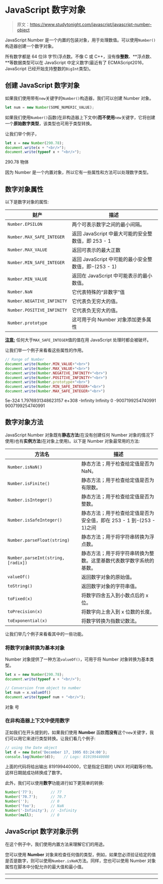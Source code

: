 # JavaScript 数字对象

> 原文：<https://www.studytonight.com/javascript/javascript-number-object>

JavaScript Number 是一个内置的包装对象，用于处理数值。可以使用`Number()`构造器创建一个数字对象。

所有数字都是 64 位(8 字节)浮点数。不像 C 或 C++，没有像**整数**、**浮点数、**等数据类型可以在 JavaScript 中定义数字(最近有了 ECMAScript2016，JavaScript 已经开始支持整数的`BigInt`类型)。

## 创建 JavaScript 数字对象

如果我们使用带有`new`关键字的`Number()`构造器，我们可以创建 Number 对象。

```js
let num = new Number(SOME_NUMERIC_VALUE);
```

如果我们使用`Number()`函数(在非构造器上下文中)**而不使用**`new`关键字，它将创建一个**原始数字类型**，该类型也可用于类型转换。

让我们举个例子，

```js
let x = new Number(290.78);
document.write(x + "<br/>");
document.write(typeof x + "<br/>");
```

290.78
物体

因为 Number 是一个内置对象，所以它有一些属性和方法可以处理数字类型。

## 数字对象属性

以下是数字对象的属性:

| 财产 | 描述 |
| --- | --- |
| `Number.EPSILON` | 两个可表示数字之间的最小间隔。 |
| `Number.MAX_SAFE_INTEGER` | 返回 JavaScript 中最大可能的安全整数值，即 253 - 1 |
| `Number.MAX_VALUE` | 返回可表示的最大正数 |
| `Number.MIN_SAFE_INTEGER` | 返回 JavaScript 中可能的最小安全整数值，即-(253 - 1) |
| `Number.MIN_VALUE` | 返回在 JavaScript 中可能表示的最小数值。 |
| `Number.NaN` | 它代表特殊的“非数字”值 |
| `Number.NEGATIVE_INFINITY` | 它代表负无穷大的值。 |
| `Number.POSITIVE_INFINITY` | 它代表负无穷大的值。 |
| `Number.prototype` | 这可用于向 Number 对象添加更多属性 |

<u>**注意:**</u> 任何大于`MAX_SAFE_INTEGER`值的值在用 JavaScript 处理时都会被破坏。

让我们举一个例子来看看这些属性的作用。

```js
// Range of Number
document.write(Number.MIN_VALUE+"<br>")
document.write(Number.MAX_VALUE+"<br>")
document.write(Number.NEGATIVE_INFINITY+"<br>")
document.write(Number.POSITIVE_INFINITY+"<br>")
document.write(Number.prototype+"<br>")
document.write(Number.MIN_SAFE_INTEGER+"<br>")
document.write(Number.MAX_SAFE_INTEGER+"<br>") 
```

5e-324
1.7976931348623157 e+308
-Infinity
Infinity
0
-9007199254740991
9007199254740991

## 数字对象方法

JavaScript Number 对象既有**静态方法**(在没有创建任何 Number 对象的情况下使用)也有**实例方法**(在对象上使用)。以下是 Number 对象最常用的方法:

| 方法名 | 描述 |
| --- | --- |
| `Number.isNaN()` | 静态方法；用于检查给定值是否为 NaN。 |
| `Number.isFinite()` | 静态方法；用于检查给定值是否为有限数。 |
| `Number.isInteger()` | 静态方法；用于检查给定值是否为整数。 |
| `Number.isSafeInteger()` | 静态方法；用于检查给定值是否为安全值，即在 253 - 1 到-(253 - 1)之间 |
| `Number.parseFloat(string)` | 静态方法；用于将字符串转换为浮点数。 |
| `Number.parseInt(string, [radix])` | 静态方法；用于将字符串转换为整数。这里基数代表数学数字系统的基数。 |
| `valueOf()` | 返回数字对象的原始值。 |
| `toString()` | 返回数字对象的字符串值。 |
| `toFixed(x)` | 将数字四舍五入到小数点后的 x 位。 |
| `toPrecision(x)` | 将数字向上舍入到 x 位数的长度。 |
| `toExponential(x)` | 将数字转换为指数记数法。 |

让我们举几个例子来看看其中的一些功能。

### 将数字对象转换为基本对象

Number 对象提供了一种方法`valueOf()`，可用于将 Number 对象转换为基本类型。

```js
let x = new Number(290.78);
document.write(typeof x + "<br/>");

// Conversion from object to number
let num = x.valueOf()
document.write(typeof num + "<br/>");
```

对象
号

### 在非构造器上下文中使用数字

正如我们在开头提到的，如果我们使用 **Number** 函数**而没有**这个`new`关键字，我们可以用它来进行类型转换。让我们看几个例子:

```js
// using the Date object
let d = new Date('December 17, 1995 03:24:00');
console.log(Number(d));    // Logs: 819199440000
```

上面的代码将给出输出 819199440000，它是指定日期的 UNIX 时间戳等价物。这样日期就成功转换成了数字。

此外，我们可以使用**数字**功能进行如下更简单的转换:

```js
Number('77');        // 77
Number('70.7');      // 70.7
Number('');          // 0
Number('foo');       // NaN
Number('-Infinity'); // -Infinity
Number(null);        // 0
```

## JavaScript 数字对象示例

在这个例子中，我们使用内置方法来理解它们的用途。

您可以使用 **Number** 对象来检查任何值的类型，例如，如果您必须验证给定的值是否是数字，则可以使用`Number.isNaN`方法。同样，您也可以使用 Number 对象属性在脚本中分配允许的最大值和最小值。

* * *

* * *